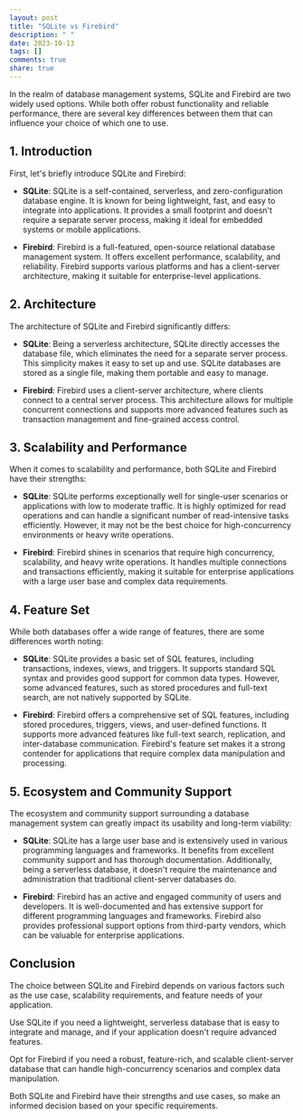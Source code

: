 ```yaml
---
layout: post
title: "SQLite vs Firebird"
description: " "
date: 2023-10-13
tags: []
comments: true
share: true
---
```


In the realm of database management systems, SQLite and Firebird are two widely used options. While both offer robust functionality and reliable performance, there are several key differences between them that can influence your choice of which one to use.

## 1. Introduction

First, let's briefly introduce SQLite and Firebird:

- **SQLite**: SQLite is a self-contained, serverless, and zero-configuration database engine. It is known for being lightweight, fast, and easy to integrate into applications. It provides a small footprint and doesn't require a separate server process, making it ideal for embedded systems or mobile applications.

- **Firebird**: Firebird is a full-featured, open-source relational database management system. It offers excellent performance, scalability, and reliability. Firebird supports various platforms and has a client-server architecture, making it suitable for enterprise-level applications.

## 2. Architecture

The architecture of SQLite and Firebird significantly differs:

- **SQLite**: Being a serverless architecture, SQLite directly accesses the database file, which eliminates the need for a separate server process. This simplicity makes it easy to set up and use. SQLite databases are stored as a single file, making them portable and easy to manage.

- **Firebird**: Firebird uses a client-server architecture, where clients connect to a central server process. This architecture allows for multiple concurrent connections and supports more advanced features such as transaction management and fine-grained access control.

## 3. Scalability and Performance

When it comes to scalability and performance, both SQLite and Firebird have their strengths:

- **SQLite**: SQLite performs exceptionally well for single-user scenarios or applications with low to moderate traffic. It is highly optimized for read operations and can handle a significant number of read-intensive tasks efficiently. However, it may not be the best choice for high-concurrency environments or heavy write operations.

- **Firebird**: Firebird shines in scenarios that require high concurrency, scalability, and heavy write operations. It handles multiple connections and transactions efficiently, making it suitable for enterprise applications with a large user base and complex data requirements.

## 4. Feature Set

While both databases offer a wide range of features, there are some differences worth noting:

- **SQLite**: SQLite provides a basic set of SQL features, including transactions, indexes, views, and triggers. It supports standard SQL syntax and provides good support for common data types. However, some advanced features, such as stored procedures and full-text search, are not natively supported by SQLite.

- **Firebird**: Firebird offers a comprehensive set of SQL features, including stored procedures, triggers, views, and user-defined functions. It supports more advanced features like full-text search, replication, and inter-database communication. Firebird's feature set makes it a strong contender for applications that require complex data manipulation and processing.

## 5. Ecosystem and Community Support

The ecosystem and community support surrounding a database management system can greatly impact its usability and long-term viability:

- **SQLite**: SQLite has a large user base and is extensively used in various programming languages and frameworks. It benefits from excellent community support and has thorough documentation. Additionally, being a serverless database, it doesn't require the maintenance and administration that traditional client-server databases do.

- **Firebird**: Firebird has an active and engaged community of users and developers. It is well-documented and has extensive support for different programming languages and frameworks. Firebird also provides professional support options from third-party vendors, which can be valuable for enterprise applications.

## Conclusion

The choice between SQLite and Firebird depends on various factors such as the use case, scalability requirements, and feature needs of your application. 

Use SQLite if you need a lightweight, serverless database that is easy to integrate and manage, and if your application doesn't require advanced features.

Opt for Firebird if you need a robust, feature-rich, and scalable client-server database that can handle high-concurrency scenarios and complex data manipulation.

Both SQLite and Firebird have their strengths and use cases, so make an informed decision based on your specific requirements.